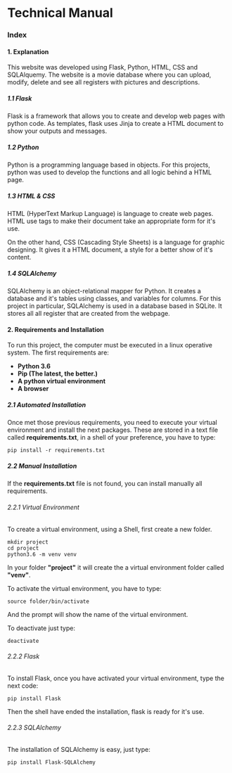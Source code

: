 # Technical Manual
### Index

#### 1. Explanation
This website was developed using Flask, Python, HTML, CSS and SQLAlquemy. The website is a movie database where you can upload, modify, delete and see all registers with pictures and descriptions.

##### 1.1 Flask
Flask is a framework that allows you to create and develop web pages with python code. As templates, flask uses Jinja to create a HTML document to show your outputs and messages.

##### 1.2 Python
Python is a programming language based in objects. For this projects, python was used to develop the functions and all logic behind a HTML page.

##### 1.3 HTML & CSS
HTML (HyperText Markup Language) is language to create web pages. HTML use tags to make their document take an appropriate form for it's use.

On the other hand, CSS (Cascading Style Sheets) is a language for graphic designing. It gives it a HTML document, a style for a better show of it's content.

##### 1.4 SQLAlchemy
SQLAlchemy is an object-relational mapper for Python. It creates a database and it's tables using classes, and variables for columns. For this project in particular, SQLAlchemy is used in a database based in SQLite. It stores all all register that are created from the webpage.

#### 2. Requirements and Installation
To run this project, the computer must be executed in a linux operative system. The first requirements are:

- **Python 3.6**
- **Pip (The latest, the better.)**
- **A python virtual environment**
- **A browser**


##### 2.1 Automated Installation
Once met those previous requirements, you need to execute your virtual environment and install the next packages. These are stored in a text file called **requirements.txt**, in a shell of your preference, you have to type:
```
pip install -r requirements.txt
```

##### 2.2 Manual Installation
If the **requirements.txt** file is not found, you can install manually all requirements.

###### 2.2.1 Virtual Environment
To create a virtual environment, using a Shell, first create a new folder.
```
mkdir project
cd project
python3.6 -m venv venv
```

In your folder **"project"** it will create the a virtual environment folder called **"venv"**.

To activate the virtual environment, you have to type:
```
source folder/bin/activate
```

And the prompt will show the name of the virtual environment.

To deactivate just type:

```
deactivate
```


###### 2.2.2 Flask
To install Flask, once you have activated your virtual environment, type the next code:
```
pip install Flask
```

Then the shell have ended the installation, flask is ready for it's use.

###### 2.2.3 SQLAlchemy
The installation of SQLAlchemy is easy, just type:
```
pip install Flask-SQLAlchemy
```
